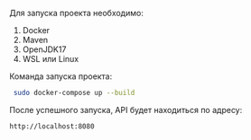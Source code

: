 Для запуска проекта необходимо:
1. Docker
2. Maven
3. OpenJDK17
4. WSL или Linux

Команда запуска проекта:
```sh
 sudo docker-compose up --build
```
После успешного запуска, API будет находиться по адресу:
```sh
http://localhost:8080
```
